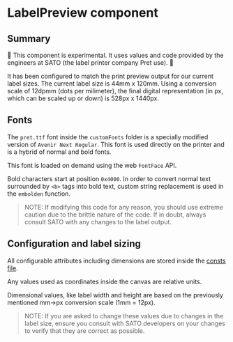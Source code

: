 # LabelPreview component

## Summary

🚨 This component is experimental. It uses values and code provided by the engineers at SATO (the label printer company Pret use). 🚨

It has been configured to match the print preview output for our current label sizes.
The current label size is 44mm x 120mm. Using a conversion scale of 12dpmm (dots per milimeter), the final digital representation (in px, which can be scaled up or down) is 528px x 1440px.

## Fonts

The `pret.ttf` font inside the `customFonts` folder is a specially modified version of `Avenir Next Regular`. This font is used directly on the printer and is a hybrid of normal and bold fonts.

This font is loaded on demand using the web `FontFace` API.

Bold characters start at position `0x4000`. In order to convert normal text surrounded by `<b>` tags into bold text, custom string replacement is used in the `embolden` function.

> NOTE: If modifying this code for any reason, you should use extreme caution due to the brittle nature of the code. If in doubt, always consult SATO with any changes to the label output.

## Configuration and label sizing

All configurable attributes including dimensions are stored inside the [consts file](./lib/consts.ts).

Any values used as coordinates inside the canvas are relative units.

Dimensional values, like label width and height are based on the previously mentioned mm->px conversion scale (1mm = 12px).

> NOTE: If you are asked to change these values due to changes in the label size, ensure you consult with SATO developers on your changes to verify that they are correct as possible.